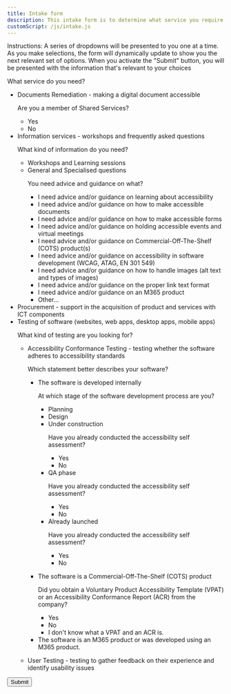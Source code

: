 ```yaml
---
title: Intake form
description: This intake form is to determine what service you require from AAACT.
customScript: /js/intake.js
---
```


<form id="myForm">
	<div>
		<p>Instructions: A series of dropdowns will be presented to you one at a time. As you make selections, the form will dynamically update to show you the next relevant set of options. When you activate the "Submit" button, you will be presented with the information that's relevant to your choices</p>
	</div>
	<div class="wb-fieldflow" data-wb-fieldflow='{"noForm": true}' aria-live="polite">
		<p>What service do you need?</p>
		<ul>
			<!-- Documents Remediation 		SSCMember nonSSCMember-->
			<li>Documents Remediation - making a digital document accessible 
				<div class="wb-fieldflow-sub">
					<p>Are you a member of Shared Services?</p>
						<ul>
							<li data-wb-fieldflow='{"action": "ajax", "url": "./intake-form/index.html#SSCMember","container":"#ajaxContainer", "clean": "#ajaxContainer" ,"type": "replace"}'>Yes</li>
							<li data-wb-fieldflow='{"action": "ajax", "url": "./intake-form/index.html#nonSSCMember","container":"#ajaxContainer", "clean": "#ajaxContainer" , "type": "replace"}'>No</li>
						</ul>
				</div>
			</li>
			<!-- Info Services 		workshops a11y accessibleDocuments accessibleForms virtualEvents COTS a11ySoftwareDev images linkText M365 other-->
			<li>Information services - workshops and frequently asked questions
				<div class="wb-fieldflow-sub">
					<p>What kind of information do you need?</p>
					<ul>
						<li data-wb-fieldflow='{"action": "ajax", "url": "./intake-form/index.html#workshops","container":"#ajaxContainer", "clean": "#ajaxContainer" , "type": "replace"}'>Workshops and Learning sessions</li>
						<li>General and Specialised questions<div class="wb-fieldflow-sub">
								<p>You need advice and guidance on what?</p>
								<ul>
									<li data-wb-fieldflow='{"action": "ajax", "url": "./intake-form/index.html#a11y","container":"#ajaxContainer", "clean": "#ajaxContainer" , "type": "replace"}'>I need advice and/or guidance on learning about accessibility</li>
									<li data-wb-fieldflow='{"action": "ajax", "url": "./intake-form/index.html#accessibleDocuments","container":"#ajaxContainer", "clean": "#ajaxContainer" , "type": "replace"}'>I need advice and/or guidance on how to make accessible documents</li>
									<li data-wb-fieldflow='{"action": "ajax", "url": "./intake-form/index.html#accessibleForms","container":"#ajaxContainer", "clean": "#ajaxContainer" , "type": "replace"}'>I need advice and/or guidance on how to make accessible forms</li>
									<li data-wb-fieldflow='{"action": "ajax", "url": "./intake-form/index.html#virtualEvents","container":"#ajaxContainer", "clean": "#ajaxContainer" , "type": "replace"}'>I need advice and/or guidance on holding accessible events and virtual meetings</li>
									<li data-wb-fieldflow='{"action": "ajax", "url": "./intake-form/index.html#COTS","container":"#ajaxContainer", "clean": "#ajaxContainer" , "type": "replace"}'>I need advice and/or guidance on Commercial-Off-The-Shelf (COTS) product(s)</li>
									<li data-wb-fieldflow='{"action": "ajax", "url": "./intake-form/index.html#a11ySoftwareDev","container":"#ajaxContainer", "clean": "#ajaxContainer" , "type": "replace"}'>I need advice and/or guidance on accessibility in software development (WCAG, ATAG, EN 301 549)</li>
									<li data-wb-fieldflow='{"action": "ajax", "url": "./intake-form/index.html#altText","container":"#ajaxContainer", "clean": "#ajaxContainer" , "type": "replace"}'>I need advice and/or guidance on how to handle images (alt text and types of images)</li>
									<li data-wb-fieldflow='{"action": "ajax", "url": "./intake-form/index.html#linkText","container":"#ajaxContainer", "clean": "#ajaxContainer" , "type": "replace"}'>I need advice and/or guidance on the proper link text format</li>
									<li data-wb-fieldflow='{"action": "ajax", "url": "./intake-form/index.html#M365","container":"#ajaxContainer", "clean": "#ajaxContainer" , "type": "replace"}'>I need advice and/or guidance on an M365 product</li>
									<li data-wb-fieldflow='{"action": "ajax", "url": "./intake-form/index.html#other","container":"#ajaxContainer", "clean": "#ajaxContainer" , "type": "replace"}'>Other...</li>
								</ul>
							</div>
						</li>
					</ul>
				</div>
			</li>
			<!-- Procurement 		procurement-->
			<li data-wb-fieldflow='[{"action": "ajax", "url": "./intake-form/index.html#procurement","container":"#ajaxContainer", "clean": "#ajaxContainer" , "type": "replace"}]'>Procurement - support in the acquisition of product and services with ICT components </li>
			<!-- Software Testing		design assessmentDone assessmentNotDone VPATDone VPATNotDone userTesting-->
			<li>Testing of software (websites, web apps, desktop apps, mobile apps)
				<div class="wb-fieldflow-sub">
					<p>What kind of testing are you looking for?</p>
					<ul>
						<li>Accessibility Conformance Testing - testing whether the software adheres to accessibility standards
							<div class="wb-fieldflow-sub">
								<p>Which statement better describes your software?</p>
								<ul>
									<li>The software is developed internally
										<div class="wb-fieldflow-sub">
											<p>At which stage of the software development process are you?</p>
											<ul>
												<li data-wb-fieldflow='{"action": "ajax", "url": "./intake-form/index.html#planning","container":"#ajaxContainer", "clean": "#ajaxContainer" , "type": "replace"}'>Planning</li>
												<li data-wb-fieldflow='{"action": "ajax", "url": "./intake-form/index.html#design","container":"#ajaxContainer", "clean": "#ajaxContainer" , "type": "replace"}'>Design</li>
												<li>Under construction<div class="wb-fieldflow-sub">
													<p>Have you already conducted the accessibility self assessment?</p>
													<ul>
														<li data-wb-fieldflow='{"action": "ajax", "url": "./intake-form/index.html#selfAssessmentDone","container":"#ajaxContainer", "clean": "#ajaxContainer" ,"type": "replace"}'>Yes</li>
														<li data-wb-fieldflow='{"action": "ajax", "url": "./intake-form/index.html#selfAssessmentNotDone","container":"#ajaxContainer", "clean": "#ajaxContainer" , "type": "replace"}'>No</li>
													</ul>
												</li>
												<li>QA phase<div class="wb-fieldflow-sub">
													<p>Have you already conducted the accessibility self assessment?</p>
													<ul>
														<li data-wb-fieldflow='{"action": "ajax", "url": "./intake-form/index.html#selfAssessmentDone","container":"#ajaxContainer", "clean": "#ajaxContainer" ,"type": "replace"}'>Yes</li>
														<li data-wb-fieldflow='{"action": "ajax", "url": "./intake-form/index.html#selfAssessmentNotDone","container":"#ajaxContainer", "clean": "#ajaxContainer" , "type": "replace"}'>No</li>
													</ul>
												</li>
												<li>Already launched<div class="wb-fieldflow-sub">
													<p>Have you already conducted the accessibility self assessment?</p>
													<ul>
														<li data-wb-fieldflow='{"action": "ajax", "url": "./intake-form/index.html#selfAssessmentDone","container":"#ajaxContainer", "clean": "#ajaxContainer" ,"type": "replace"}'>Yes</li>
														<li data-wb-fieldflow='{"action": "ajax", "url": "./intake-form/index.html#selfAssessmentNotDone","container":"#ajaxContainer", "clean": "#ajaxContainer" , "type": "replace"}'>No</li>
													</ul>
												</li>
											<ul>
										</div>
									</li>
									<li>The software is a Commercial-Off-The-Shelf (COTS) product 
										<div class="wb-fieldflow-sub">
											<p>Did you obtain a Voluntary Product Accessibility Template (VPAT) or an Accessibility Conformance Report (ACR) from the company?</p>
											<ul>
												<li data-wb-fieldflow='{"action": "ajax", "url": "./intake-form/index.html#VPATDone","container":"#ajaxContainer", "clean": "#ajaxContainer" ,"type": "replace"}'>Yes</li>
												<li data-wb-fieldflow='{"action": "ajax", "url": "./intake-form/index.html#VPATNotDone","container":"#ajaxContainer", "clean": "#ajaxContainer" , "type": "replace"}'>No</li>
												<li data-wb-fieldflow='{"action": "ajax", "url": "./intake-form/index.html#VPATACR","container":"#ajaxContainer", "clean": "#ajaxContainer" , "type": "replace"}'>I don't know what a VPAT and an ACR is.</li>
											</ul>
										</div>
									</li>
									<li data-wb-fieldflow='{"action": "ajax", "url": "./intake-form/index.html#M365","container":"#ajaxContainer", "clean": "#ajaxContainer" , "type": "replace"}'>The software is an M365 product or was developed using an M365 product.</li>
								<ul>
							</div>
						</li>
						<li data-wb-fieldflow='{"action": "ajax", "url": "./intake-form/index.html#userTesting","container":"#ajaxContainer", "clean": "#ajaxContainer" , "type": "replace"}'>User Testing - testing to gather feedback on their experience and identify usability issues</li>
					</ul>
				</div>
			</li>
		</ul>
	</div>
	<input type="submit" id="submitButton">
</form>
<div id="ajaxContainer" aria-live="polite" style="margin: 15px"></div>
